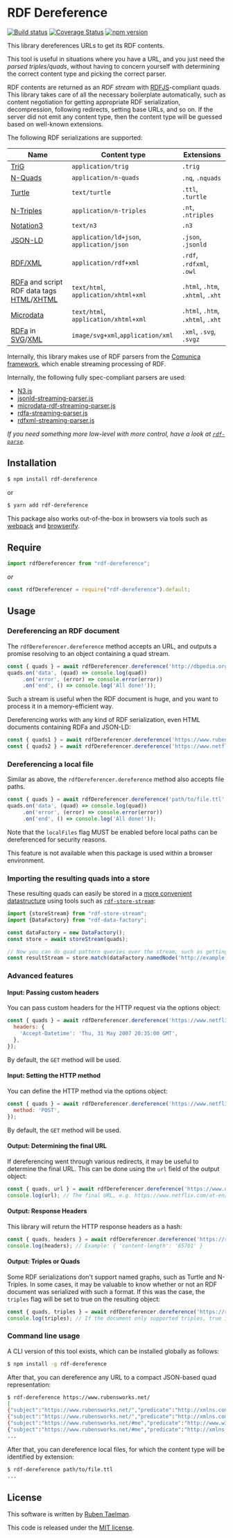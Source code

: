 # RDF Dereference

[![Build status](https://github.com/rubensworks/rdf-dereference.js/workflows/CI/badge.svg)](https://github.com/rubensworks/rdf-dereference.js/actions?query=workflow%3ACI)
[![Coverage Status](https://coveralls.io/repos/github/rubensworks/rdf-dereference.js/badge.svg?branch=master)](https://coveralls.io/github/rubensworks/rdf-dereference.js?branch=master)
[![npm version](https://badge.fury.io/js/rdf-dereference.svg)](https://www.npmjs.com/package/rdf-dereference)

This library dereferences URLs to get its RDF contents.

This tool is useful in situations where you have a URL,
and you just need the _parsed triples/quads_,
without having to concern yourself with determining the correct content type and picking the correct parser.

RDF contents are returned as an _RDF stream_ with [RDFJS](http://rdf.js.org/)-compliant quads.
This library takes care of all the necessary boilerplate automatically,
such as content negotiation for getting appropriate RDF serialization, decompression, following redirects, setting base URLs, and so on.
If the server did not emit any content type, then the content type will be guessed based on well-known extensions.

The following RDF serializations are supported:

| **Name** | **Content type** | **Extensions** |
| -------- | ---------------- | ------------- |
| [TriG](https://www.w3.org/TR/trig/) | `application/trig` | `.trig` |
| [N-Quads](https://www.w3.org/TR/n-quads/) | `application/n-quads` | `.nq`, `.nquads` |
| [Turtle](https://www.w3.org/TR/turtle/) | `text/turtle` | `.ttl`, `.turtle` |
| [N-Triples](https://www.w3.org/TR/n-triples/) | `application/n-triples` | `.nt`, `.ntriples` |
| [Notation3](https://www.w3.org/TeamSubmission/n3/) | `text/n3` | `.n3` |
| [JSON-LD](https://json-ld.org/) | `application/ld+json`, `application/json` | `.json`, `.jsonld` |
| [RDF/XML](https://www.w3.org/TR/rdf-syntax-grammar/) | `application/rdf+xml` | `.rdf`, `.rdfxml`, `.owl` |
| [RDFa](https://www.w3.org/TR/rdfa-in-html/) and script RDF data tags [HTML](https://html.spec.whatwg.org/multipage/)/[XHTML](https://www.w3.org/TR/xhtml-rdfa/) | `text/html`, `application/xhtml+xml` | `.html`, `.htm`, `.xhtml`, `.xht` |
| [Microdata](https://w3c.github.io/microdata-rdf/) | `text/html`, `application/xhtml+xml` | `.html`, `.htm`, `.xhtml`, `.xht` |
| [RDFa](https://www.w3.org/TR/2008/REC-SVGTiny12-20081222/metadata.html#MetadataAttributes) in [SVG](https://www.w3.org/TR/SVGTiny12/)/[XML](https://html.spec.whatwg.org/multipage/) | `image/svg+xml`,`application/xml` | `.xml`, `.svg`, `.svgz` |

Internally, this library makes use of RDF parsers from the [Comunica framework](https://github.com/comunica/comunica),
which enable streaming processing of RDF.

Internally, the following fully spec-compliant parsers are used:

* [N3.js](https://github.com/rdfjs/n3.js)
* [jsonld-streaming-parser.js](https://github.com/rubensworks/jsonld-streaming-parser.js)
* [microdata-rdf-streaming-parser.js](https://github.com/rubensworks/microdata-rdf-streaming-parser.js)
* [rdfa-streaming-parser.js](https://github.com/rubensworks/rdfa-streaming-parser.js)
* [rdfxml-streaming-parser.js](https://github.com/rdfjs/rdfxml-streaming-parser.js)

_If you need something more low-level with more control, have a look at [`rdf-parse`](https://github.com/rubensworks/rdf-parse.js#readme)._

## Installation

```bash
$ npm install rdf-dereference
```

or

```bash
$ yarn add rdf-dereference
```

This package also works out-of-the-box in browsers via tools such as [webpack](https://webpack.js.org/) and [browserify](http://browserify.org/).

## Require

```typescript
import rdfDereferencer from "rdf-dereference";
```

_or_

```javascript
const rdfDereferencer = require("rdf-dereference").default;
```

## Usage

### Dereferencing an RDF document

The `rdfDereferencer.dereference` method accepts an URL,
and outputs a promise resolving to an object containing a quad stream.

```javascript
const { quads } = await rdfDereferencer.dereference('http://dbpedia.org/page/12_Monkeys');
quads.on('data', (quad) => console.log(quad))
     .on('error', (error) => console.error(error))
     .on('end', () => console.log('All done!'));
```

Such a stream is useful when the RDF document is huge,
and you want to process it in a memory-efficient way.

Dereferencing works with any kind of RDF serialization,
even HTML documents containing RDFa and JSON-LD:

```javascript
const { quads1 } = await rdfDereferencer.dereference('https://www.rubensworks.net/');
const { quads2 } = await rdfDereferencer.dereference('https://www.netflix.com/title/80180182');
```

### Dereferencing a local file

Similar as above, the `rdfDereferencer.dereference` method also accepts file paths.

```javascript
const { quads } = await rdfDereferencer.dereference('path/to/file.ttl', { localFiles: true });
quads.on('data', (quad) => console.log(quad))
     .on('error', (error) => console.error(error))
     .on('end', () => console.log('All done!'));
```

Note that the `localFiles` flag MUST be enabled before local paths can be dereferenced for security reasons.

This feature is not available when this package is used within a browser environment.

### Importing the resulting quads into a store

These resulting quads can easily be stored in a [more convenient datastructure](http://rdf.js.org/stream-spec/#store-interface)
using tools such as [`rdf-store-stream`](https://www.npmjs.com/package/rdf-store-stream):

```javascript
import {storeStream} from "rdf-store-stream";
import {DataFactory} from "rdf-data-factory";

const dataFactory = new DataFactory();
const store = await storeStream(quads);

// Now you can do quad pattern queries over the stream, such as getting all triples having 'http://example.org/subject' as subject.
const resultStream = store.match(dataFactory.namedNode('http://example.org/subject'));
```

### Advanced features

#### Input: Passing custom headers

You can pass custom headers for the HTTP request via the options object:

```javascript
const { quads } = await rdfDereferencer.dereference('https://www.netflix.com/title/80180182', {
  headers: {
    'Accept-Datetime': 'Thu, 31 May 2007 20:35:00 GMT',
  },
});
```

By default, the `GET` method will be used.

#### Input: Setting the HTTP method

You can define the HTTP method via the options object:

```javascript
const { quads } = await rdfDereferencer.dereference('https://www.netflix.com/title/80180182', {
  method: 'POST',
});
```

By default, the `GET` method will be used.

#### Output: Determining the final URL

If dereferencing went through various redirects, it may be useful to determine the final URL.
This can be done using the `url` field of the output object:

```javascript
const { quads, url } = await rdfDereferencer.dereference('https://www.netflix.com/title/80180182');
console.log(url); // The final URL, e.g. https://www.netflix.com/at-en/title/80180182
```

#### Output: Response Headers

This library will return the HTTP response headers as a hash:

```javascript
const { quads, headers } = await rdfDereferencer.dereference('https://ruben.verborgh.org/profile/');
console.log(headers); // Example: { 'content-length': '65701' }
```

#### Output: Triples or Quads

Some RDF serializations don't support named graphs, such as Turtle and N-Triples.
In some cases, it may be valuable to know whether or not an RDF document was serialized with such a format.
If this was the case, the `triples` flag will be set to true on the resulting object:

```javascript
const { quads, triples } = await rdfDereferencer.dereference('https://ruben.verborgh.org/profile/');
console.log(triples); // If the document only supported triples, true in this case, since it returned Turtle.
```

### Command line usage

A CLI version of this tool exists, which can be installed globally as follows:

```bash
$ npm install -g rdf-dereference
```

After that, you can dereference any URL to a compact JSON-based quad representation:

```bash
$ rdf-dereference https://www.rubensworks.net/
[
{"subject":"https://www.rubensworks.net/","predicate":"http://xmlns.com/foaf/0.1/primaryTopic","object":"https://www.rubensworks.net/#me","graph":""},
{"subject":"https://www.rubensworks.net/","predicate":"http://xmlns.com/foaf/0.1/maker","object":"https://www.rubensworks.net/#me","graph":""},
{"subject":"https://www.rubensworks.net/#me","predicate":"http://www.w3.org/1999/02/22-rdf-syntax-ns#type","object":"http://xmlns.com/foaf/0.1/Person","graph":""},
{"subject":"https://www.rubensworks.net/#me","predicate":"http://xmlns.com/foaf/0.1/name","object":"\"Ruben Taelman\"","graph":""},
...
```

After that, you can dereference local files, for which the content type will be identified by extension:

```bash
$ rdf-dereference path/to/file.ttl
...
```

## License
This software is written by [Ruben Taelman](http://rubensworks.net/).

This code is released under the [MIT license](http://opensource.org/licenses/MIT).
